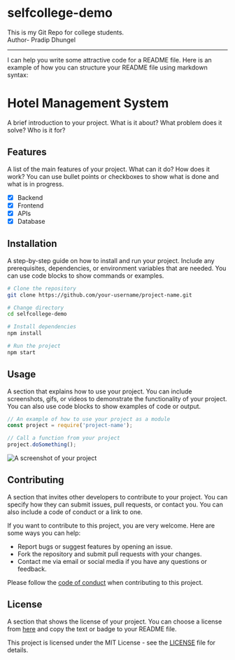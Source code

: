 # selfcollege-demo
This is my Git Repo for college students.<br>
Author- Pradip Dhungel
<br><hr>
I can help you write some attractive code for a README file. Here is an example of how you can structure your README file using markdown syntax:

# Hotel Management System
A brief introduction to your project. What is it about? What problem does it solve? Who is it for?

## Features
A list of the main features of your project. What can it do? How does it work? You can use bullet points or checkboxes to show what is done and what is in progress.

- [x] Backend
- [x] Frontend
- [x] APIs
- [x] Database

## Installation
A step-by-step guide on how to install and run your project. Include any prerequisites, dependencies, or environment variables that are needed. You can use code blocks to show commands or examples.

```bash
# Clone the repository
git clone https://github.com/your-username/project-name.git

# Change directory
cd selfcollege-demo

# Install dependencies
npm install

# Run the project
npm start
```

## Usage
A section that explains how to use your project. You can include screenshots, gifs, or videos to demonstrate the functionality of your project. You can also use code blocks to show examples of code or output.

```javascript
// An example of how to use your project as a module
const project = require('project-name');

// Call a function from your project
project.doSomething();
```

![A screenshot of your project](^1^)

## Contributing
A section that invites other developers to contribute to your project. You can specify how they can submit issues, pull requests, or contact you. You can also include a code of conduct or a link to one.

If you want to contribute to this project, you are very welcome. Here are some ways you can help:

- Report bugs or suggest features by opening an issue.
- Fork the repository and submit pull requests with your changes.
- Contact me via email or social media if you have any questions or feedback.

Please follow the [code of conduct](^2^) when contributing to this project.

## License
A section that shows the license of your project. You can choose a license from [here](^3^) and copy the text or badge to your README file.

This project is licensed under the MIT License - see the [LICENSE](^4^) file for details.


